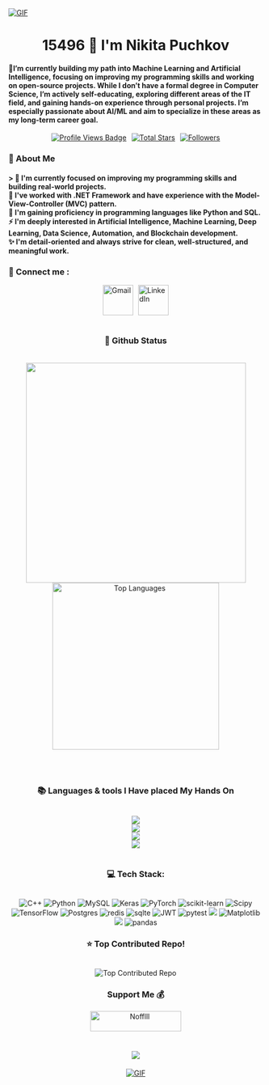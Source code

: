 
<!-- MasterHead -->
<a href="">
  <img src="https://github.com/Nofflll/media/blob/main/chillhop-white-oak-2.gif" alt="GIF" style="width:auto; height:auto"/>
</a>


<!-- Greeting -->
</h1>
<h1 align="center">15496 🙏 I'm Nikita Puchkov</h1>

<h4 align="left">🌟I’m currently building my path into Machine Learning and Artificial Intelligence, focusing on improving my programming skills and working on open-source projects.
While I don’t have a formal degree in Computer Science, I’m actively self-educating, exploring different areas of the IT field, and gaining hands-on experience through personal projects.
I’m especially passionate about AI/ML and aim to specialize in these areas as my long-term career goal.</h4>


<div align="center">
<div style="display: flex; justify-content: center; gap: 10px;">
<!-- Profile Views -->
  <a href="https://github.com/Nofflll" target="_blank">
    <img src="https://komarev.com/ghpvc/?username=Nofflll&label=Profile%20views&color=5e81ac&style=for-the-badge&logo=github&logoColor=white&Color=black" 
       alt="Profile Views Badge" /></a>

<!-- Total Stars with GitHub Logo -->
  <a href="https://github.com/Nofflll?tab=repositories&sort=stargazers" target="_blank">
    <img alt="Total Stars" title="Total stars on GitHub"
       src="https://img.shields.io/github/stars/Nofflll?style=for-the-badge&label=Stars&color=bf616a&logo=github" /></a>

<!-- Followers with GitHub Logo -->
  <a href="https://github.com/Nofflll?tab=followers" target="_blank">
    <img alt="Followers" title="Follow me on GitHub"
       src="https://img.shields.io/github/followers/Nofflll?style=for-the-badge&label=Followers&color=5e81ac&logo=github" />
</a>

</div>



<!-- about me -->
<h3 align="left">💫 About Me</h3>
<h4 align="left">>
🌱 I'm currently focused on improving my programming skills and building real-world projects.</br>
🔭 I've worked with .NET Framework and have experience with the Model-View-Controller (MVC) pattern.</br>
💬 I'm gaining proficiency in programming languages like Python and SQL.</br>
⚡ I'm deeply interested in Artificial Intelligence, Machine Learning, Deep Learning, Data Science, Automation, and Blockchain development.</br>
✨ I'm detail-oriented and always strive for clean, well-structured, and meaningful work.</h4>
<div align="left">  


  <h3>🧲 Connect me :</h3>
  <div style="display: flex; justify-content: center; gap: 10px;">
  <a href="mailto:nikitapuchkov2017@gmail.com">
  <img width="60px" src="https://play-lh.googleusercontent.com/MaRCSacmqLlbSST5m_sJUb_tE9pTresHYgwpd4gInpcj_NVGbjLCnTe96Yx5zz893bA=w480-h960" alt="Gmail" /></a> 
  
  <a href="https://www.linkedin.com/in/nikita-puchkov-598728370?lipi=urn%3Ali%3Apage%3Ad_flagship3_profile_view_base_contact_details%3BdjvUWDVQTSOj3D6PMzYYsQ%3D%3D" target="_blank">
    <img width="60px" src="https://cdn-icons-png.freepik.com/256/2496/2496097.png?semt=ais_hybrid" alt="LinkedIn" /></a> 
</div>
<br/>




<!-- git stat-->
<h3 align="center">🌱 Github Status</h3>
<br>
<div align="center">
  <img width="435" src="https://github-readme-stats.vercel.app/api?username=Nofflll&count_private=true&show_icons=true&theme=nord&rank_icon=github&border_radius=10"/>
  <img width="330" src="https://github-readme-stats.vercel.app/api/top-langs/?username=Nofflll&theme=nord&hide_border=false&include_all_commits=false&count_private=false&layout=compact" alt="Top Languages">
  
<!-- Proudly created with GPRM ( https://gprm.itsvg.in ) -->
  
</div>

<br/><br/>



<!-- lang-->
<h3 align="center">📚 Languages & tools I Have placed My Hands On </h3>

<br/>

<div align="center">
  <img src="https://skillicons.dev/icons?i=anaconda,autocad,bash,cpp,cmake" /><br>
    <img src="https://skillicons.dev/icons?i=docker,fastapi,flask,git,html,matlab" /><br>
    <img src="https://skillicons.dev/icons?i=mongodb,mysql,postgres,postman,py,pytorch" /><br>
    <img src="https://skillicons.dev/icons?i=qt,sqlite,sklearn,selenium,tensorflow" /><br>
</div>

<br/>




<!-- top repo and teck stack-->
<div align="center">
  <div style="display: flex; justify-content: center; gap: 10px;">
    </a>
</div>

  
  <h3>💻 Tech Stack:</h3>
     <br/>
  <div align="center">
  <img src="https://img.shields.io/badge/c++-%2300599C.svg?style=for-the-badge&logo=c%2B%2B&logoColor=white" alt="C++" />
  <img src="https://img.shields.io/badge/python-3670A0?style=for-the-badge&logo=python&logoColor=ffdd54" alt="Python" />
  <img src="https://img.shields.io/badge/mysql-4479A1.svg?style=for-the-badge&logo=mysql&logoColor=white" alt="MySQL" />
  <img src="https://img.shields.io/badge/Keras-%23D00000.svg?style=for-the-badge&logo=Keras&logoColor=white" alt="Keras" />
  <img src="https://img.shields.io/badge/PyTorch-%23EE4C2C.svg?style=for-the-badge&logo=PyTorch&logoColor=white" alt="PyTorch" />
  <img src="https://img.shields.io/badge/scikit--learn-%23F7931E.svg?style=for-the-badge&logo=scikit-learn&logoColor=white" alt="scikit-learn" />
  <img src="https://img.shields.io/badge/SciPy-%230C55A5.svg?style=for-the-badge&logo=scipy&logoColor=%white" alt="Scipy" />
  <img src="https://img.shields.io/badge/TensorFlow-%23FF6F00.svg?style=for-the-badge&logo=TensorFlow&logoColor=white" alt="TensorFlow" />
  <img src="https://img.shields.io/badge/postgres-%23316192.svg?style=for-the-badge&logo=postgresql&logoColor=white" alt="Postgres" />
  <img src="https://img.shields.io/badge/redis-%23DD0031.svg?style=for-the-badge&logo=redis&logoColor=white" alt="redis" />
  <img src="https://img.shields.io/badge/sqlite-%2307405e.svg?style=for-the-badge&logo=sqlite&logoColor=white" alt=sqlte />
  <img src="https://img.shields.io/badge/JWT-black?style=for-the-badge&logo=JSON%20web%20tokens" alt="JWT" />
  <img src="https://img.shields.io/badge/pytest-%23ffffff.svg?style=for-the-badge&logo=pytest&logoColor=2f9fe3" alt="pytest" />
  <img src="https://img.shields.io/badge/Qt-%23217346.svg?style=for-the-badge&logo=Qt&logoColor=white" atl="QT" />
  <img src="https://img.shields.io/badge/Matplotlib-%23ffffff.svg?style=for-the-badge&logo=Matplotlib&logoColor=black" alt="Matplotlib" />
  <img src="https://img.shields.io/badge/numpy-%23013243.svg?style=for-the-badge&logo=numpy&logoColor=white" atl="numpy" />
  <img src="https://img.shields.io/badge/pandas-%23150458.svg?style=for-the-badge&logo=pandas&logoColor=white" alt="pandas" />
  </div>
  <div align="center"> 
  </div>



<h3>⭐ Top Contributed Repo!</h3>
       <br/>
      <img src="https://github-contributor-stats.vercel.app/api?username=Noffll&limit=5&theme=transparent&combine_all_yearly_contributions=true" alt="Top Contributed Repo">
      <br/>




<!-- support -->
<h3 align="center">Support Me 💰 </h3>

<p align="center">
  <a href="https://buymeacoffee.com/nikitapuch4"> <img align="center" src="https://cdn.buymeacoffee.com/buttons/v2/default-yellow.png" height="40" width="180" alt="Nofflll" /></a>


<h1 align="center">
    <img src="https://readme-typing-svg.herokuapp.com/?font=Righteous&size=35&center=true&vCenter=true&width=800&height=70&duration=4000&lines=Thank+You!+👍;+for+your+visit+📱+!;" />
</h1>



<!-- ending-->
<a href=""><img src="https://github.com/Nofflll/media/blob/main/hacking-computer-screen-2.gif" alt="GIF" style="width:auto; height:auto"/></a>


